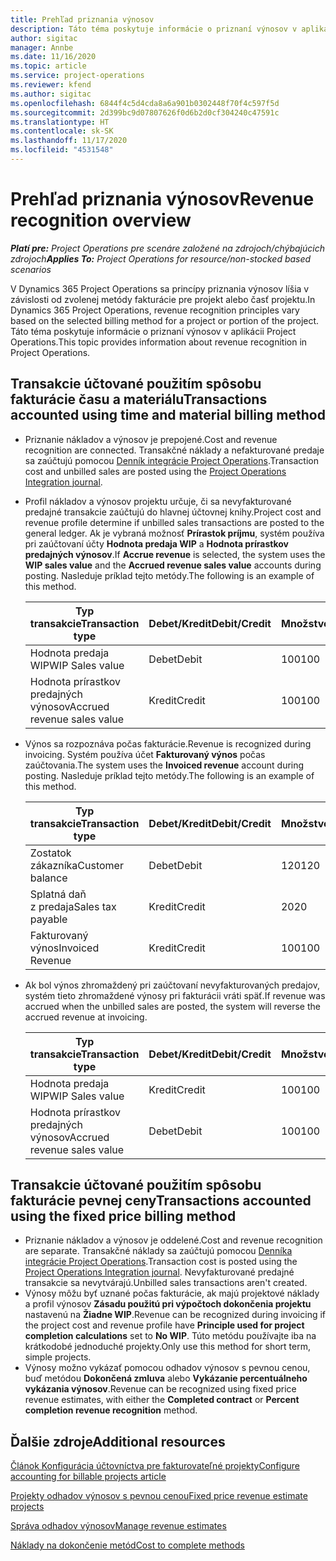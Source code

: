 ```yaml
---
title: Prehľad priznania výnosov
description: Táto téma poskytuje informácie o priznaní výnosov v aplikácii Project Operations.
author: sigitac
manager: Annbe
ms.date: 11/16/2020
ms.topic: article
ms.service: project-operations
ms.reviewer: kfend
ms.author: sigitac
ms.openlocfilehash: 6844f4c5d4cda8a6a901b0302448f70f4c597f5d
ms.sourcegitcommit: 2d399bc9d07807626f0d6b2d0cf304240c47591c
ms.translationtype: HT
ms.contentlocale: sk-SK
ms.lasthandoff: 11/17/2020
ms.locfileid: "4531548"
---
```

# <a name="revenue-recognition-overview"></a><span data-ttu-id="87aa5-103">Prehľad priznania výnosov</span><span class="sxs-lookup"><span data-stu-id="87aa5-103">Revenue recognition overview</span></span>

<span data-ttu-id="87aa5-104">_**Platí pre:** Project Operations pre scenáre založené na zdrojoch/chýbajúcich zdrojoch_</span><span class="sxs-lookup"><span data-stu-id="87aa5-104">_**Applies To:** Project Operations for resource/non-stocked based scenarios_</span></span>

<span data-ttu-id="87aa5-105">V Dynamics 365 Project Operations sa princípy priznania výnosov líšia v závislosti od zvolenej metódy fakturácie pre projekt alebo časť projektu.</span><span class="sxs-lookup"><span data-stu-id="87aa5-105">In Dynamics 365 Project Operations, revenue recognition principles vary based on the selected billing method for a project or portion of the project.</span></span> <span data-ttu-id="87aa5-106">Táto téma poskytuje informácie o priznaní výnosov v aplikácii Project Operations.</span><span class="sxs-lookup"><span data-stu-id="87aa5-106">This topic provides information about revenue recognition in Project Operations.</span></span>

## <a name="transactions-accounted-using-time-and-material-billing-method"></a><span data-ttu-id="87aa5-107">Transakcie účtované použitím spôsobu fakturácie času a materiálu</span><span class="sxs-lookup"><span data-stu-id="87aa5-107">Transactions accounted using time and material billing method</span></span>

- <span data-ttu-id="87aa5-108">Priznanie nákladov a výnosov je prepojené.</span><span class="sxs-lookup"><span data-stu-id="87aa5-108">Cost and revenue recognition are connected.</span></span> <span data-ttu-id="87aa5-109">Transakčné náklady a nefakturované predaje sa zaúčtujú pomocou [Denník integrácie Project Operations](../project-accounting/project-operations-integration-journal.md).</span><span class="sxs-lookup"><span data-stu-id="87aa5-109">Transaction cost and unbilled sales are posted using the [Project Operations Integration journal](../project-accounting/project-operations-integration-journal.md).</span></span>
- <span data-ttu-id="87aa5-110">Profil nákladov a výnosov projektu určuje, či sa nevyfakturované predajné transakcie zaúčtujú do hlavnej účtovnej knihy.</span><span class="sxs-lookup"><span data-stu-id="87aa5-110">Project cost and revenue profile determine if unbilled sales transactions are posted to the general ledger.</span></span> <span data-ttu-id="87aa5-111">Ak je vybraná možnosť **Prírastok príjmu**, systém používa pri zaúčtovaní účty **Hodnota predaja WIP** a **Hodnota prírastkov predajných výnosov**.</span><span class="sxs-lookup"><span data-stu-id="87aa5-111">If **Accrue revenue** is selected, the system uses the **WIP sales value** and the **Accrued revenue sales value** accounts during posting.</span></span> <span data-ttu-id="87aa5-112">Nasleduje príklad tejto metódy.</span><span class="sxs-lookup"><span data-stu-id="87aa5-112">The following is an example of this method.</span></span>  

  | <span data-ttu-id="87aa5-113">Typ transakcie</span><span class="sxs-lookup"><span data-stu-id="87aa5-113">Transaction type</span></span> | <span data-ttu-id="87aa5-114">Debet/Kredit</span><span class="sxs-lookup"><span data-stu-id="87aa5-114">Debit/Credit</span></span> | <span data-ttu-id="87aa5-115">Množstvo</span><span class="sxs-lookup"><span data-stu-id="87aa5-115">Amount</span></span> |
  | --- | --- | --- |
  | <span data-ttu-id="87aa5-116">Hodnota predaja WIP</span><span class="sxs-lookup"><span data-stu-id="87aa5-116">WIP Sales value</span></span> | <span data-ttu-id="87aa5-117">Debet</span><span class="sxs-lookup"><span data-stu-id="87aa5-117">Debit</span></span> | <span data-ttu-id="87aa5-118">100</span><span class="sxs-lookup"><span data-stu-id="87aa5-118">100</span></span> |
  | <span data-ttu-id="87aa5-119">Hodnota prírastkov predajných výnosov</span><span class="sxs-lookup"><span data-stu-id="87aa5-119">Accrued revenue sales value</span></span> | <span data-ttu-id="87aa5-120">Kredit</span><span class="sxs-lookup"><span data-stu-id="87aa5-120">Credit</span></span> | <span data-ttu-id="87aa5-121">100</span><span class="sxs-lookup"><span data-stu-id="87aa5-121">100</span></span> |

- <span data-ttu-id="87aa5-122">Výnos sa rozpoznáva počas fakturácie.</span><span class="sxs-lookup"><span data-stu-id="87aa5-122">Revenue is recognized during invoicing.</span></span> <span data-ttu-id="87aa5-123">Systém používa účet **Fakturovaný výnos** počas zaúčtovania.</span><span class="sxs-lookup"><span data-stu-id="87aa5-123">The system uses the **Invoiced revenue** account during posting.</span></span> <span data-ttu-id="87aa5-124">Nasleduje príklad tejto metódy.</span><span class="sxs-lookup"><span data-stu-id="87aa5-124">The following is an example of this method.</span></span>  

  | <span data-ttu-id="87aa5-125">Typ transakcie</span><span class="sxs-lookup"><span data-stu-id="87aa5-125">Transaction type</span></span> | <span data-ttu-id="87aa5-126">Debet/Kredit</span><span class="sxs-lookup"><span data-stu-id="87aa5-126">Debit/Credit</span></span> | <span data-ttu-id="87aa5-127">Množstvo</span><span class="sxs-lookup"><span data-stu-id="87aa5-127">Amount</span></span> |
  | --- | --- | --- |
  | <span data-ttu-id="87aa5-128">Zostatok zákazníka</span><span class="sxs-lookup"><span data-stu-id="87aa5-128">Customer balance</span></span> | <span data-ttu-id="87aa5-129">Debet</span><span class="sxs-lookup"><span data-stu-id="87aa5-129">Debit</span></span> | <span data-ttu-id="87aa5-130">120</span><span class="sxs-lookup"><span data-stu-id="87aa5-130">120</span></span> |
  | <span data-ttu-id="87aa5-131">Splatná daň z predaja</span><span class="sxs-lookup"><span data-stu-id="87aa5-131">Sales tax payable</span></span> | <span data-ttu-id="87aa5-132">Kredit</span><span class="sxs-lookup"><span data-stu-id="87aa5-132">Credit</span></span> | <span data-ttu-id="87aa5-133">20</span><span class="sxs-lookup"><span data-stu-id="87aa5-133">20</span></span> |
  | <span data-ttu-id="87aa5-134">Fakturovaný výnos</span><span class="sxs-lookup"><span data-stu-id="87aa5-134">Invoiced Revenue</span></span> | <span data-ttu-id="87aa5-135">Kredit</span><span class="sxs-lookup"><span data-stu-id="87aa5-135">Credit</span></span> | <span data-ttu-id="87aa5-136">100</span><span class="sxs-lookup"><span data-stu-id="87aa5-136">100</span></span> |

- <span data-ttu-id="87aa5-137">Ak bol výnos zhromaždený pri zaúčtovaní nevyfakturovaných predajov, systém tieto zhromaždené výnosy pri fakturácii vráti späť.</span><span class="sxs-lookup"><span data-stu-id="87aa5-137">If revenue was accrued when the unbilled sales are posted, the system will reverse the accrued revenue at invoicing.</span></span>

  | <span data-ttu-id="87aa5-138">Typ transakcie</span><span class="sxs-lookup"><span data-stu-id="87aa5-138">Transaction type</span></span> | <span data-ttu-id="87aa5-139">Debet/Kredit</span><span class="sxs-lookup"><span data-stu-id="87aa5-139">Debit/Credit</span></span> | <span data-ttu-id="87aa5-140">Množstvo</span><span class="sxs-lookup"><span data-stu-id="87aa5-140">Amount</span></span> |
  | --- | --- | --- |
  | <span data-ttu-id="87aa5-141">Hodnota predaja WIP</span><span class="sxs-lookup"><span data-stu-id="87aa5-141">WIP Sales value</span></span> | <span data-ttu-id="87aa5-142">Kredit</span><span class="sxs-lookup"><span data-stu-id="87aa5-142">Credit</span></span> | <span data-ttu-id="87aa5-143">100</span><span class="sxs-lookup"><span data-stu-id="87aa5-143">100</span></span> |
  | <span data-ttu-id="87aa5-144">Hodnota prírastkov predajných výnosov</span><span class="sxs-lookup"><span data-stu-id="87aa5-144">Accrued revenue sales value</span></span> | <span data-ttu-id="87aa5-145">Debet</span><span class="sxs-lookup"><span data-stu-id="87aa5-145">Debit</span></span> | <span data-ttu-id="87aa5-146">100</span><span class="sxs-lookup"><span data-stu-id="87aa5-146">100</span></span> |

## <a name="transactions-accounted-using-the-fixed-price-billing-method"></a><span data-ttu-id="87aa5-147">Transakcie účtované použitím spôsobu fakturácie pevnej ceny</span><span class="sxs-lookup"><span data-stu-id="87aa5-147">Transactions accounted using the fixed price billing method</span></span>

- <span data-ttu-id="87aa5-148">Priznanie nákladov a výnosov je oddelené.</span><span class="sxs-lookup"><span data-stu-id="87aa5-148">Cost and revenue recognition are separate.</span></span> <span data-ttu-id="87aa5-149">Transakčné náklady sa zaúčtujú pomocou [Denníka integrácie Project Operations](../project-accounting/project-operations-integration-journal.md).</span><span class="sxs-lookup"><span data-stu-id="87aa5-149">Transaction cost is posted using the [Project Operations Integration journal](../project-accounting/project-operations-integration-journal.md).</span></span> <span data-ttu-id="87aa5-150">Nevyfakturované predajné transakcie sa nevytvárajú.</span><span class="sxs-lookup"><span data-stu-id="87aa5-150">Unbilled sales transactions aren't created.</span></span>
- <span data-ttu-id="87aa5-151">Výnosy môžu byť uznané počas fakturácie, ak majú projektové náklady a profil výnosov **Zásadu použitú pri výpočtoch dokončenia projektu** nastavenú na **Žiadne WIP**.</span><span class="sxs-lookup"><span data-stu-id="87aa5-151">Revenue can be recognized during invoicing if the project cost and revenue profile have **Principle used for project completion calculations** set to **No WIP**.</span></span> <span data-ttu-id="87aa5-152">Túto metódu používajte iba na krátkodobé jednoduché projekty.</span><span class="sxs-lookup"><span data-stu-id="87aa5-152">Only use this method for short term, simple projects.</span></span>
- <span data-ttu-id="87aa5-153">Výnosy možno vykázať pomocou odhadov výnosov s pevnou cenou, buď metódou **Dokončená zmluva** alebo **Vykázanie percentuálneho vykázania výnosov**.</span><span class="sxs-lookup"><span data-stu-id="87aa5-153">Revenue can be recognized using fixed price revenue estimates, with either the **Completed contract** or **Percent completion revenue recognition** method.</span></span>

## <a name="additional-resources"></a><span data-ttu-id="87aa5-154">Ďalšie zdroje</span><span class="sxs-lookup"><span data-stu-id="87aa5-154">Additional resources</span></span>
[<span data-ttu-id="87aa5-155">Článok Konfigurácia účtovníctva pre fakturovateľné projekty</span><span class="sxs-lookup"><span data-stu-id="87aa5-155">Configure accounting for billable projects article</span></span>](../project-accounting/configure-accounting-billable-projects.md)

[<span data-ttu-id="87aa5-156">Projekty odhadov výnosov s pevnou cenou</span><span class="sxs-lookup"><span data-stu-id="87aa5-156">Fixed price revenue estimate projects</span></span>](rev-rec-percentage-completion-method.md)

[<span data-ttu-id="87aa5-157">Správa odhadov výnosov</span><span class="sxs-lookup"><span data-stu-id="87aa5-157">Manage revenue estimates</span></span>](rev-rec-completed-contract-method.md)

[<span data-ttu-id="87aa5-158">Náklady na dokončenie metód</span><span class="sxs-lookup"><span data-stu-id="87aa5-158">Cost to complete methods</span></span>](cost-complete-methods.md)

